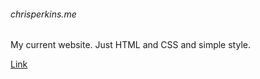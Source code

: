 ###### chrisperkins.me

My current website. Just HTML and CSS and simple style.

[Link](http://www.chrisperkins.me)
